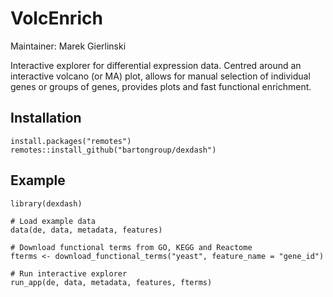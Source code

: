 # VolcEnrich

Maintainer: Marek Gierlinski

Interactive explorer for differential expression data. Centred around an interactive volcano (or MA) plot, allows for manual selection of individual genes or groups of genes, provides plots and fast functional enrichment.

## Installation

```
install.packages("remotes")
remotes::install_github("bartongroup/dexdash")
```

## Example

```
library(dexdash)

# Load example data
data(de, data, metadata, features)

# Download functional terms from GO, KEGG and Reactome
fterms <- download_functional_terms("yeast", feature_name = "gene_id")

# Run interactive explorer
run_app(de, data, metadata, features, fterms)
```
